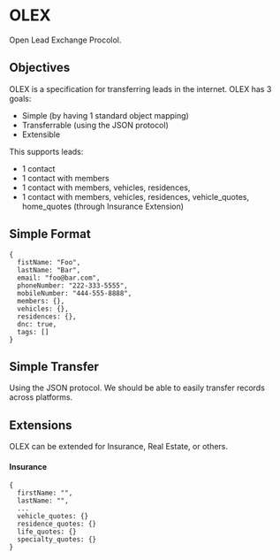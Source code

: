 # OLEX

Open Lead Exchange Procolol.

## Objectives

OLEX is a specification for transferring leads in the internet. OLEX has 3 goals:

- Simple (by having 1 standard object mapping)
- Transferrable (using the JSON protocol)
- Extensible

This supports leads:

- 1 contact
- 1 contact with members
- 1 contact with members, vehicles, residences,
- 1 contact with members, vehicles, residences, vehicle_quotes, home_quotes (through Insurance Extension)

## Simple Format

```
{
  fistName: "Foo",
  lastName: "Bar",
  email: "foo@bar.com",
  phoneNumber: "222-333-5555",
  mobileNumber: "444-555-8888",
  members: {},
  vehicles: {},
  residences: {},
  dnc: true,
  tags: []
}
```

## Simple Transfer

Using the JSON protocol. We should be able to easily transfer records across platforms.

## Extensions

OLEX can be extended for Insurance, Real Estate, or others.

#### Insurance

```
{
  firstName: "",
  lastName: "",
  ...
  vehicle_quotes: {}
  residence_quotes: {}
  life_quotes: {}
  specialty_quotes: {}
}
```
